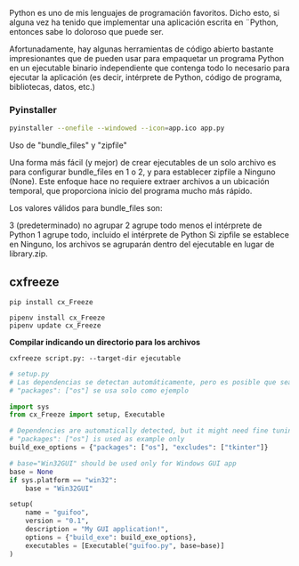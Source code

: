 Python es uno de mis lenguajes de programación favoritos. Dicho esto, si alguna vez ha tenido que implementar una aplicación escrita en ¨Python, entonces sabe lo doloroso que puede ser.

Afortunadamente, hay algunas herramientas de código abierto bastante impresionantes que de pueden usar para empaquetar un programa Python en un ejecutable binario independiente que contenga todo lo necesario para ejecutar la aplicación (es decir, intérprete de Python, código de programa, bibliotecas, datos, etc.)



### Pyinstaller


```bash
pyinstaller --onefile --windowed --icon=app.ico app.py
```








Uso de "bundle_files" y "zipfile"

Una forma más fácil (y mejor) de crear ejecutables de un solo archivo es para configurar bundle_files en 1 o 2, y para establecer zipfile a Ninguno (None). Este enfoque hace no requiere extraer archivos a un ubicación temporal, que proporciona inicio del programa mucho más rápido.

Los valores válidos para bundle_files son:

3 (predeterminado) no agrupar
2 agrupe todo menos el intérprete de Python
1 agrupe todo, incluido el intérprete de Python
Si zipfile se establece en Ninguno, los archivos se agruparán dentro del ejecutable en lugar de library.zip.


## cxfreeze


```
pip install cx_Freeze
```

```
pipenv install cx_Freeze
pipenv update cx_Freeze
```

**Compilar indicando un directorio para los archivos**


```
cxfreeze script.py: --target-dir ejecutable
```

```py
# setup.py
# Las dependencias se detectan automáticamente, pero es posible que sea necesario ajustarlas.
# "packages": ["os"] se usa solo como ejemplo

import sys
from cx_Freeze import setup, Executable

# Dependencies are automatically detected, but it might need fine tuning.
# "packages": ["os"] is used as example only
build_exe_options = {"packages": ["os"], "excludes": ["tkinter"]}

# base="Win32GUI" should be used only for Windows GUI app
base = None
if sys.platform == "win32":
    base = "Win32GUI"

setup(
    name = "guifoo",
    version = "0.1",
    description = "My GUI application!",
    options = {"build_exe": build_exe_options},
    executables = [Executable("guifoo.py", base=base)]
)
```